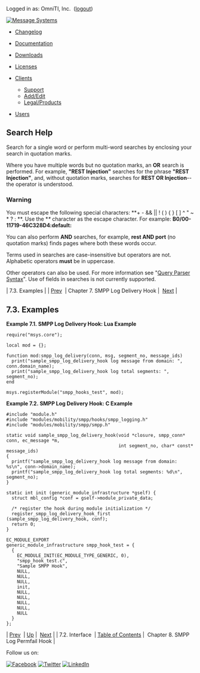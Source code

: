 Logged in as: OmniTI, Inc.  ([logout](https://support.messagesystems.com/logout.php))

[![Message Systems](https://support.messagesystems.com/images/ms-white205.png)](https://support.messagesystems.com/start.php) 

*   [Changelog](https://support.messagesystems.com/start.php?show=changelog)
*   [Documentation](https://support.messagesystems.com/docs/)
*   [Downloads](https://support.messagesystems.com/start.php)

*   [Licenses](https://support.messagesystems.com/license_summary.php)
*   <a href="">Clients</a>
    *   [Support](https://support.messagesystems.com/cs.php)
    *   [Add/Edit](https://support.messagesystems.com/edit_client.php)
    *   [Legal/Products](https://support.messagesystems.com/edit_products.php)
*   [Users](https://support.messagesystems.com/edit_customer.php)

## Search Help

Search for a single word or perform multi-word searches by enclosing your search in quotation marks.

Where you have multiple words but no quotation marks, an **OR** search is performed. For example, **"REST Injection"** searches for the phrase **"REST Injection"**, and, without quotation marks, searches for **REST OR Injection**--the operator is understood.

### Warning

You must escape the following special characters: **+ - && || ! ( ) { } [ ] ^ " ~ * ? : \**. Use the **\** character as the escape character. For example: **B0/00-11719-46C328D4\:default\:**

You can also perform **AND** searches, for example, **rest AND port** (no quotation marks) finds pages where both these words occur.

Terms used in searches are case-insensitive but operators are not. Alphabetic operators **must** be in uppercase.

Other operators can also be used. For more information see "[Query Parser Syntax](https://lucene.apache.org/core/old_versioned_docs/versions/3_0_0/queryparsersyntax.html)". Use of fields in searches is not currently supported.

| 7.3. Examples |
| [Prev](SMPPLogDeliveryHook.interface.php)  | Chapter 7. SMPP Log Delivery Hook |  [Next](SMPPLogPermfailHook.php) |

## 7.3. Examples

<a name="SMPP_Log_Delivery_Hook.lua"></a>

**Example 7.1. SMPP Log Delivery Hook: Lua Example**

```
require("msys.core");

local mod = {};

function mod:smpp_log_delivery(conn, msg, segment_no, message_ids)
  print("sample_smpp_log_delivery_hook log message from domain: ", conn.domain_name);
  print("sample_smpp_log_delivery_hook log total segments: ", segment_no);
end

msys.registerModule("smpp_hooks_test", mod);
```

<a name="SMPP_Log_Delivery_Hook.c"></a>

**Example 7.2. SMPP Log Delivery Hook: C Example**

```
#include "module.h"
#include "modules/mobility/smpp/hooks/smpp_logging.h"
#include "modules/mobility/smpp/smpp.h"

static void sample_smpp_log_delivery_hook(void *closure, smpp_conn* conn, ec_message *m,
                                          int segment_no, char* const* message_ids)
{
  printf("sample_smpp_log_delivery_hook log message from domain: %s\n", conn->domain_name);
  printf("sample_smpp_log_delivery_hook log total segments: %d\n", segment_no);
}

static int init (generic_module_infrastructure *gself) {
  struct mbl_config *conf = gself->module_private_data;

  /* register the hook during module initialization */
  register_smpp_log_delivery_hook_first (sample_smpp_log_delivery_hook, conf);
  return 0;
}

EC_MODULE_EXPORT
generic_module_infrastructure smpp_hook_test = {
  {
    EC_MODULE_INIT(EC_MODULE_TYPE_GENERIC, 0),
    "smpp_hook_test.c",
    "Sample SMPP Hook",
    NULL,
    NULL,
    NULL,
    init,
    NULL,
    NULL,
    NULL,
    NULL,
    NULL
  }
};
```

| [Prev](SMPPLogDeliveryHook.interface.php)  | [Up](SMPPLogDeliveryHook.php) |  [Next](SMPPLogPermfailHook.php) |
| 7.2. Interface  | [Table of Contents](index.php) |  Chapter 8. SMPP Log Permfail Hook |

Follow us on:

[![Facebook](https://support.messagesystems.com/images/icon-facebook.png)](http://www.facebook.com/messagesystems) [![Twitter](https://support.messagesystems.com/images/icon-twitter.png)](http://twitter.com/#!/MessageSystems) [![LinkedIn](https://support.messagesystems.com/images/icon-linkedin.png)](http://www.linkedin.com/company/message-systems)